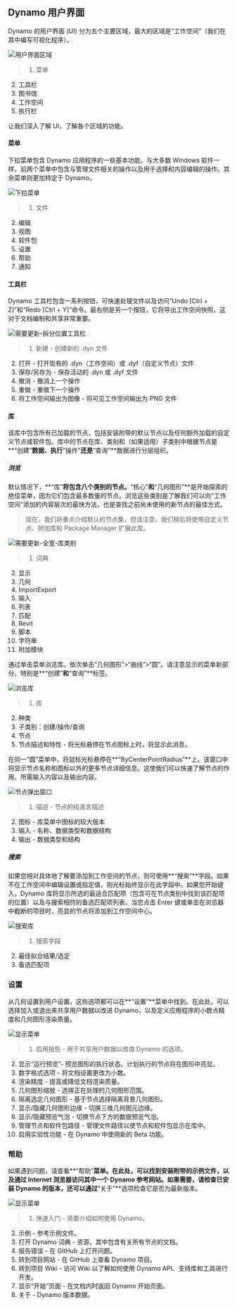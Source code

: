 

## Dynamo 用户界面

Dynamo 的用户界面 (UI) 分为五个主要区域，最大的区域是“工作空间”（我们在其中编写可视化程序）。

![用户界面区域](images/2-2/01-UI-Regions.png)

> 1. 菜单
2. 工具栏
3. 图书馆
4. 工作空间
5. 执行栏

让我们深入了解 UI，了解各个区域的功能。

#### 菜单

下拉菜单包含 Dynamo 应用程序的一些基本功能。与大多数 Windows 软件一样，前两个菜单中包含与管理文件相关的操作以及用于选择和内容编辑的操作。其余菜单则更加特定于 Dynamo。

![下拉菜单](images/2-2/02-Menus.png)

> 1. 文件
2. 编辑
3. 视图
4. 软件包
5. 设置
6. 帮助
7. 通知

#### 工具栏

Dynamo 工具栏包含一系列按钮，可快速处理文件以及访问“Undo [Ctrl + Z]”和“Redo [Ctrl + Y]”命令。最右侧是另一个按钮，它将导出工作空间快照，这对于文档编制和共享非常重要。

![需要更新-拆分位置工具栏](images/2-2/03-Toolbar.png)

> 1. 新建 - 创建新的 .dyn 文件
2. 打开 - 打开现有的 .dyn（工作空间）或 .dyf（自定义节点）文件
3. 保存/另存为 - 保存活动的 .dyn 或 .dyf 文件
4. 撤消 - 撤消上一个操作
5. 重做 - 重做下一个操作
6. 将工作空间输出为图像 - 将可见工作空间输出为 PNG 文件

#### 库

该库中包含所有已加载的节点，包括安装附带的默认节点以及任何额外加载的自定义节点或软件包。库中的节点在库、类别和（如果适用）子类别中根据节点是**“创建”**数据、执行**“操作”**还是**“查询”**数据进行分层组织。

##### 浏览

默认情况下，**“库”**将包含八个类别的节点。**“核心”**和**“几何图形”**是开始探索的绝佳菜单，因为它们包含最多数量的节点。浏览这些类别是了解我们可以向“工作空间”添加的内容层次的最快方法，也是查找之前尚未使用的新节点的最佳方式。

> 现在，我们将重点介绍默认的节点集，但请注意，我们稍后将使用自定义节点、附加库和 Package Manager 扩展此库。

![需要更新-全宽-库类别](images/2-2/04-LibraryCategories.png)

> 1. 词典
2. 显示
3. 几何
4. ImportExport
5. 输入
6. 列表
7. 匹配
8. Revit
9. 脚本
10. 字符串
11. 附加模块

通过单击菜单浏览库。依次单击“几何图形”>“曲线”>“圆”。请注意显示的菜单新部分，特别是**“创建”**和**“查询”**标签。

![浏览库](images/2-2/05-LibraryBrowsing.png)

> 1. 库
2. 种类
3. 子类别：创建/操作/查询
4. 节点
5. 节点描述和特性 - 将光标悬停在节点图标上时，将显示此消息。

在同一“圆”菜单中，将鼠标光标悬停在**“ByCenterPointRadius”**上。该窗口中将显示节点名称和图标以外的更多节点详细信息。这使我们可以快速了解节点的作用、所需输入内容以及输出内容。

![节点弹出窗口](images/2-2/06-NodePopup.png)

> 1. 描述 - 节点的纯语言描述
2. 图标 - 库菜单中图标的较大版本
3. 输入 - 名称、数据类型和数据结构
4. 输出 - 数据类型和结构

##### 搜索

如果您相对具体地了解要添加到工作空间的节点，则可使用**“搜索”**字段。如果不在工作空间中编辑设置或指定值，则光标始终显示在此字段中。如果您开始键入，Dynamo 库将显示所选的最适合匹配项（包含可在节点类别中找到该匹配项的位置）以及与搜索相符的备选匹配项列表。当您点击 Enter 键或单击在浏览器中截断的项目时，亮显的节点将添加到工作空间中心。

![搜索库](images/2-2/07-LibrarySearching.png)

> 1. 搜索字段
2. 最佳拟合结果/选定
3. 备选匹配项

### 设置

从几何设置到用户设置，这些选项都可以在**“设置”**菜单中找到。在此处，可以选择加入或退出来共享用户数据以改进 Dynamo，以及定义应用程序的小数点精度和几何图形渲染质量。

![显示菜单](images/2-2/08-Settings.png)

> 1. 启用报告 - 用于共享用户数据以改进 Dynamo 的选项。
2. 显示“运行预览”- 预览图形的执行状态。计划执行的节点将在图形中亮显。
3. 数字格式选项 - 将文档设置更改为小数。
4. 渲染精度 - 提高或降低文档渲染质量。
5. 几何图形缩放 - 选择正在处理的几何图形范围。
6. 隔离选定几何图形 - 基于节点选择隔离背景几何图形。
7. 显示/隐藏几何图形边缘 - 切换三维几何图元边缘。
8. 显示/隐藏预览气泡 - 切换节点下方的数据预览气泡。
9. 管理节点和软件包路径 - 管理文件路径以使节点和软件包显示在库中。
10. 启用实验性功能 - 在 Dynamo 中使用新的 Beta 功能。

### 帮助

如果遇到问题，请查看**“帮助”**菜单。在此处，可以找到安装附带的示例文件，以及通过 Internet 浏览器访问其中一个 Dynamo 参考网站。如果需要，请检查已安装 Dynamo 的版本，还可以通过**“关于”**选项检查它是否为最新版本。

![显示菜单](images/2-2/09-Help.png)

> 1. 快速入门 - 简要介绍如何使用 Dynamo。
2. 示例 - 参考示例文件。
3. 打开 Dynamo 词典 - 资源，其中包含有关所有节点的文档。
4. 报告错误 - 在 GitHub 上打开问题。
5. 转到项目网站 - 在 GitHub 上查看 Dynamo 项目。
6. 转到项目 Wiki - 访问 Wiki 以了解如何使用 Dynamo API、支持库和工具进行开发。
7. 显示“开始”页面 - 在文档内时返回 Dynamo 开始页面。
8. 关于 - Dynamo 版本数据。

